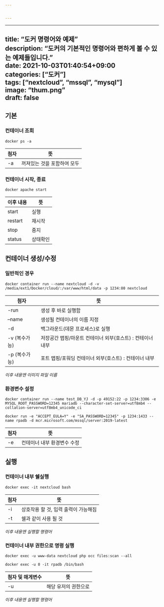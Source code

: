 ```yaml
---


---
```


<hr>
<h2 id="title-도커-명령어와-예제description-도커의-기본적인-명령어와-편하게-볼-수-있는-예제들입니다.date-2021-10-03t0140540900categories-도커tags-nextcloud-mssql-mysqlimage-thum.pngdraft-false">title: “도커 명령어와 예제”<br>
description: “도커의 기본적인 명령어와 편하게 볼 수 있는 예제들입니다.”<br>
date: 2021-10-03T01:40:54+09:00<br>
categories: [“도커”]<br>
tags: [“nextcloud”, “mssql”, “mysql”]<br>
image: “thum.png”<br>
draft: false</h2>
<h2 id="기본">기본</h2>
<h3 id="컨테이너-조회">컨테이너 조회</h3>
<pre class=" language-docker"><code class="prism  language-docker">docker ps <span class="token punctuation">-</span>a
</code></pre>

<table>
<thead>
<tr>
<th>첨자</th>
<th>뜻</th>
</tr>
</thead>
<tbody>
<tr>
<td>-a</td>
<td>꺼져있는 것을 포함하여 모두</td>
</tr>
</tbody>
</table><h3 id="컨테이너-시작-종료">컨테이너 시작, 종료</h3>
<pre class=" language-docker"><code class="prism  language-docker">docker apache start
</code></pre>

<table>
<thead>
<tr>
<th>이후 내용</th>
<th>뜻</th>
</tr>
</thead>
<tbody>
<tr>
<td>start</td>
<td>실행</td>
</tr>
<tr>
<td>restart</td>
<td>재시작</td>
</tr>
<tr>
<td>stop</td>
<td>중지</td>
</tr>
<tr>
<td>status</td>
<td>상태확인</td>
</tr>
</tbody>
</table><h2 id="컨테이너-생성수정">컨테이너 생성/수정</h2>
<h3 id="일반적인-경우">일반적인 경우</h3>
<pre class=" language-docker"><code class="prism  language-docker">docker container run <span class="token punctuation">-</span><span class="token punctuation">-</span>name nextcloud <span class="token punctuation">-</span>d <span class="token punctuation">-</span>v /media/ext1/Docker/cloud/<span class="token punctuation">:</span>/var/www/html/data <span class="token punctuation">-</span>p 1234<span class="token punctuation">:</span>80 nextcloud
</code></pre>

<table>
<thead>
<tr>
<th>첨자</th>
<th>뜻</th>
</tr>
</thead>
<tbody>
<tr>
<td>-run</td>
<td>생성 후 바로 실행함</td>
</tr>
<tr>
<td>–name</td>
<td>생성될 컨테이너의 이름 지정</td>
</tr>
<tr>
<td>-d</td>
<td>백그라운드(데몬 프로세스)로 실행</td>
</tr>
<tr>
<td>-v (복수가능)</td>
<td>저장공간 맵핑/마운트 컨테이너 외부(호스트) : 컨테이너 내부</td>
</tr>
<tr>
<td>-p (복수가능)</td>
<td>포트 맵핑/포워딩 컨테이너 외부(호스트) : 컨테이너 내부</td>
</tr>
</tbody>
</table><p><em>이후 내용엔 이미지 파일 이름</em></p>
<h3 id="환경변수-설정">환경변수 설정</h3>
<pre class=" language-docker"><code class="prism  language-docker">docker container run <span class="token punctuation">-</span><span class="token punctuation">-</span>name test_DB_YJ <span class="token punctuation">-</span>d <span class="token punctuation">-</span>p 49152<span class="token punctuation">:</span>22 <span class="token punctuation">-</span>p 1234<span class="token punctuation">:</span>3306 <span class="token punctuation">-</span>e MYSQL_ROOT_PASSWORD=12345 mariadb <span class="token punctuation">-</span><span class="token punctuation">-</span>character<span class="token punctuation">-</span>set<span class="token punctuation">-</span>server=utf8mb4 <span class="token punctuation">-</span><span class="token punctuation">-</span>collation<span class="token punctuation">-</span>server=utf8mb4_unicode_ci
</code></pre>
<pre class=" language-docker"><code class="prism  language-docker">docker run <span class="token punctuation">-</span>e <span class="token string">"ACCEPT_EULA=Y"</span> <span class="token punctuation">-</span>e <span class="token string">"SA_PASSWORD=12345"</span> <span class="token punctuation">-</span>p 1234<span class="token punctuation">:</span>1433 <span class="token punctuation">-</span><span class="token punctuation">-</span>name rpadb <span class="token punctuation">-</span>d mcr.microsoft.com/mssql/server<span class="token punctuation">:</span>2019<span class="token punctuation">-</span>latest
</code></pre>

<table>
<thead>
<tr>
<th>첨자</th>
<th>뜻</th>
</tr>
</thead>
<tbody>
<tr>
<td>-e</td>
<td>컨테이너 내부 환경변수 수정</td>
</tr>
</tbody>
</table><h2 id="실행">실행</h2>
<h3 id="컨테이너-내부-쉘실행">컨테이너 내부 쉘실행</h3>
<pre class=" language-docker"><code class="prism  language-docker">docker exec <span class="token punctuation">-</span>it nextcloud bash
</code></pre>

<table>
<thead>
<tr>
<th>첨자</th>
<th>뜻</th>
</tr>
</thead>
<tbody>
<tr>
<td>-i</td>
<td>상호작용 할 것, 입력 출력이 가능해짐</td>
</tr>
<tr>
<td>-t</td>
<td>쉘과 같이 사용 될 것</td>
</tr>
</tbody>
</table><p><em>이후 내용엔 실행할 명령어</em></p>
<h3 id="컨테이너-내부-권한으로-명령-실행">컨테이너 내부 권한으로 명령 실행</h3>
<pre class=" language-docker"><code class="prism  language-docker">docker exec <span class="token punctuation">-</span>u www<span class="token punctuation">-</span>data nextcloud php occ files<span class="token punctuation">:</span>scan <span class="token punctuation">-</span><span class="token punctuation">-</span>all
</code></pre>
<pre class=" language-docker"><code class="prism  language-docker">docker exec <span class="token punctuation">-</span>u 0 <span class="token punctuation">-</span>it rpadb /bin/bash
</code></pre>

<table>
<thead>
<tr>
<th>첨자 및 매게변수</th>
<th>뜻</th>
</tr>
</thead>
<tbody>
<tr>
<td>-u</td>
<td>해당 유저의 권한으로</td>
</tr>
</tbody>
</table><p><em>이후 내용엔 실행할 명령어</em></p>

